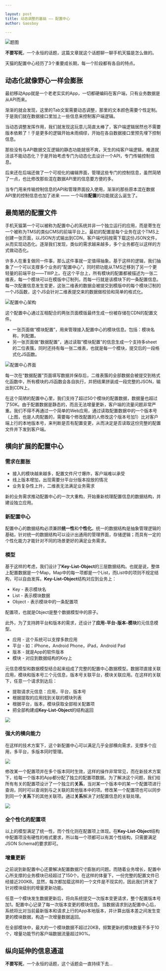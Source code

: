```yaml
---

layout: post
title: 动态调整的基础 —— 配置中心
author: Gaosboy

--- 
```


![题图][image-1]

**不要写死**，一个永恒的话题，这篇文章就这个话题聊一聊手机天猫是怎么做的。

天猫的配置中心经历了3个重要成长期，每一个阶段都有各自的特点。

## 动态化就像野心一样会膨胀
最初移动App就是一个老老实实的App，一切都硬编码在客户端，只有业务数据是从API而来。

渐渐的就会发现，这里的Tab文案需要动态调整，那里的文本颜色需要个性定制。于是我们就在数据接口里加上一些信息来控制客户端逻辑。

当动态调整发挥作用，我们就发现这玩意儿简直太棒了，客户端逻辑居然也不需要版本依赖了！于是更多的逻辑开始未雨绸缪，开始在各自数据接口里预先埋下控制信息。

那些没有与API数据交互逻辑的静态功能就很不爽，天生的纯客户端逻辑，难道就活该不能动态化？于是开始考虑专门为动态化去设计一个API，专门传输控制信息。

后来还在后端还做了一个可视化的编辑界面，管理这些专门的控制信息，虽然简陋了一点，也比修改那些混在数据API里的信息要方便的多。

当专门用来传输控制信息的API和管理界面投入使用，渐渐的那些原本混在数据API里的控制信息也加了进来 —— 一个叫做**配置**的功能就这么诞生了。

## 最简陋的配置文件
手机天猫第一个可以被称为配置中心的系统并非一个独立运行的应用，而是寄生在一个被称为TMS的类似CMS的前端平台上。最初的配置是每个业务在这个TMS上创建一张页面，以JSON方式输出到CDN，客户端代码按需下载这份JSON文件，从而实现动态化。逐渐我们发现，类似的需求越来越多，多个业务都在以这样的方式做动态化。

许多人在重复做同一件事，那么这件事就一定值得抽象。基于这样的逻辑，我们抽象了一个可以支撑多个业务的“配置中心”，同时把功能从TMS迁移到了另一个更轻量的前端平台——TWP上。在这个平台上，所有模块的配置都被描述为一张二维表，每一个模块可以在模版中订制列，而每一行就是该模块下的一条配置信息。每一次配置信息发生变更，这张二维表的数据会被提交到模版中的每个模块订制的一个JS函数，这个JS会针对二维表提交来的数据做校验和简单的格式化。

![配置中心架构][image-2]

这个配置中心通过互相配合的两张页面模版最终生成一份被存储在CDN的配置文件。

+ 一张页面做“模块配置”，用来管理接入配置中心的模块信息。包括：模块名称，列配置。
+ 另一张页面做“数据配置”，通过读取“模块配置”的信息生成一个支持多sheet的二位表簇，同时还持有每一张二维表，也就是每一个模块，提交后的一段格式化JS函数。

![配置中心界面][image-3]

每一次在“数据配置”页面填写数据并保存后，二维表簇的全部数据会被提交到格式化函数中，所有模块的JS函数会各自执行，并把结果拼装成一段完整的JSON，输出到CDN上。

在这个简陋的配置中心里，我们支持了超过50个模块的配置数据，数据量也超过了50K。由于配置数据是静态的，而且无法增量更新，客户端的流量问题非常严重。我们不得不再通过一个简单的Web应用，通过读取配置数据中的一个版本号（上图，也是人肉配置的，需要每个修改配置的人修改这个版本号加1）比对客户端上行的本地版本号，来判断是否有配置变更，从而决定是否读取这份完整的配置文件并下发到客户端。

## 横向扩展的配置中心
### 需求在膨胀
+ 接入的模块越来越多，配置文件尺寸爆炸，客户端难以承受
+ 线上版本增加，出现需要分平台分版本投放的情况
+ 业务复杂性上升，二维表无法满足业务需求

新的业务需求推动配置中心的一次大重构，开始重新梳理配置信息的数据结构，并建设独立应用。

### 新配置中心
配置中心的数据结构必须兼顾**统一性**和**个性化**。统一的数据结构是抽象管理逻辑的基础，针对统一的数据结构可以设计出通用的管理界面，存储逻辑；而具有一定的个性化能力才能针对不同的场景更好的满足业务需求。

### 模型
基于这样的考虑，我们设计了**Key-List-Object**的三层数据结构。也就是说，整体上配置数据是一个Map，Map中的每一项都是一个List，而List中的项则不规定结构，可以自由发挥。**Key-List-Object**结构对应到业务上：

+ Key - 表示模块名
+ List - 表示模块数据
+ Object - 表示模块中的一条配置项

配置项，也就是Object是整个数据模型中的原子。

此外，为了支持跨平台和版本的需求，还设计了**应用-平台-版本-模块**的元信息模型。

+ 应用 - 这个系统可以支撑多款应用
+ 平台 - 如：iPhone，Android Phone，iPad，Android Pad
+ 版本 - 就是App的软件版本
+ 模块 - 对应到数据结构的Key上

元信息模型和数据模型结合起来组成了完整的配置中心数据模型。数据项直接关联应用，模块和版本号三个元信息，版本号关联平台，模块关联应用。在这样的关联下，任意一个请求到达后：

+ 提取请求元信息：应用，平台，版本号
+ 根据提取的应用找到关联的模块列表
+ 根据平台，版本，模块获取全部相关配置项
+ 把全部构建成**Key-List-Object**的结构返回

![][image-4]

### 强大的横向能力
在这样的技术方案下，这个新配置中心可以满足几乎全部横向需求，支撑多个应用，多平台，多版本同时管理。

![][image-5]

修改某一个配置项并在多个版本同时生效，这样的操作非常常见，而在新技术方案下，给每一个版本的App都分配了独立的配置项数据。为了解决这个问题，我们给所有有关的配置项设计了一个独立的**关系**，当对某一个版本中的某一个配置项进行查询，同时可以查询到与之关联的其他版本中的项。修改某一个配置项也可以同步到同一个**关系**下的其他关联项。通过**关系**解决了对配置信息的关联处理。

![][image-6]

### 全个性化的配置项
以上的模型满足了统一性，而个性化则在配置项上体现。在**Key-List-Object**结构中配置项没有硬性的格式要求，所以每一个项都可以有其个性结构，只需要满足JSON Schema的要求即可。

### 增量更新
之前说到新配置中心还要解决配置数据尺寸膨胀的问题。而随着业务增长，配置中心所支撑的业务模块已经超过了150个。在这样的体量下，一份完整的配置文件已经接近200KB。显然，每次都加载这样的一个文件是不现实的，因此我们开发了针对模块级别的增量更新功能。

任意一个模块发生数据更新后，将向系统提交一次版本变更请求，整个配置版本号加1。配置中心记录了每一次版本变更的模块信息。当数据请求到达配置中心后，系统将比对当前最新版本和请求上行的App本地版本，并计算出版本差之间发生变更的模块数据，构造一次增量数据返回。

在全部模块中，最大的一个模块数据不超过20KB，频繁更新的模块数量不多于10个，增量功能节约客户端数据流量超过90%。

## 纵向延伸的信息通道

**不要写死**，一个永恒的话题，这个话题会一直持续下去...

[image-1]:	http://img.alicdn.com/tps/TB1MVRfLVXXXXaKaXXXXXXXXXXX-800-545.jpg
[image-2]:	http://img.alicdn.com/tps/TB14nRkLVXXXXXJapXXXXXXXXXX-874-946.png
[image-3]:	http://img.alicdn.com/tps/TB1sGlsLVXXXXXCaXXXXXXXXXXX-1018-218.jpg
[image-4]:	http://img.alicdn.com/tps/TB16I4SLVXXXXbGXXXXXXXXXXXX-1252-828.png
[image-5]:	http://img.alicdn.com/tps/TB1GElyLVXXXXaGXVXXXXXXXXXX-2004-487.png
[image-6]:	http://img.alicdn.com/tps/TB1WOpvLVXXXXbQXVXXXXXXXXXX-1810-1064.jpg